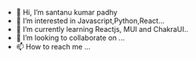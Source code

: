 - 👋 Hi, I’m santanu kumar padhy
- 👀 I’m interested in Javascript,Python,React...
- 🌱 I’m currently learning Reactjs, MUI and ChakraUI..
- 💞️ I’m looking to collaborate on ...
- 📫 How to reach me ...

<!---
1mv20mc042/1mv20mc042 is a ✨ special ✨ repository because its `README.md` (this file) appears on your GitHub profile.
You can click the Preview link to take a look at your changes.
--->
